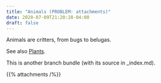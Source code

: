 ```yaml
---
title: "Animals (PROBLEM: attachments)"
date: 2020-07-09T21:20:28-04:00
draft: false
---
```


Animals are critters, from bugs to belugas.

See also [Plants](/plants/).

This is another branch bundle (with its source in _index.md).

{{% attachments /%}}
